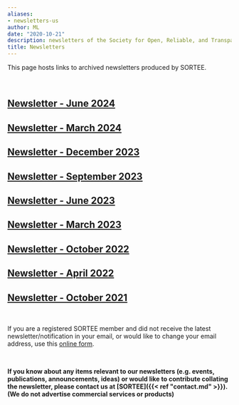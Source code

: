 ```yaml
---
aliases:
- newsletters-us
author: ML
date: "2020-10-21"
description: newsletters of the Society for Open, Reliable, and Transparent Ecology and Evolutionary biology (SORTEE)
title: Newsletters
---
```


This page hosts links to archived newsletters produced by SORTEE.   

&nbsp;
## [Newsletter - June 2024](/pdf/newsletter-202406.pdf)  

## [Newsletter - March 2024](/pdf/newsletter-202403.pdf)  

## [Newsletter - December 2023](/pdf/newsletter-202312.pdf)  

## [Newsletter - September 2023](/pdf/newsletter-202309.pdf)  

## [Newsletter - June 2023](/pdf/newsletter-202306.pdf)  

## [Newsletter - March 2023](/pdf/newsletter-202303.pdf)  

## [Newsletter - October 2022](/pdf/newsletter-202210.pdf)    

## [Newsletter - April 2022](/pdf/newsletter-202204.pdf)    

## [Newsletter - October 2021](/pdf/newsletter-202110.pdf)  

&nbsp;

If you are a registered SORTEE member and did not receive the latest newsletter/notification in your email, or would like to change your email address, use this [online form](https://forms.gle/eD31BPypYi3yitRk9).   

&nbsp;

**If you know about any items relevant to our newsletters (e.g. events, publications, announcements, ideas) or would like to contribute collating the newsletter, please contact us at [SORTEE]({{< ref "contact.md" >}}). (We do not advertise commercial services or products)**     

&nbsp;
